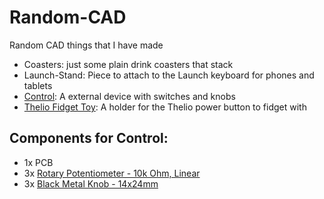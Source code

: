 # Random-CAD
Random CAD things that I have made

- Coasters: just some plain drink coasters that stack
- Launch-Stand: Piece to attach to the Launch keyboard for phones and tablets
- [Control](Control/Control-vB.png): A external device with switches and knobs
- [Thelio Fidget Toy](Thelio-Fidget-Toy/thelio-fidget-toy.png): A holder for the Thelio power button to fidget with

## Components for Control:

- 1x PCB
- 3x [Rotary Potentiometer - 10k Ohm, Linear](https://www.sparkfun.com/products/9939)
- 3x [Black Metal Knob - 14x24mm](https://www.sparkfun.com/products/10002)
